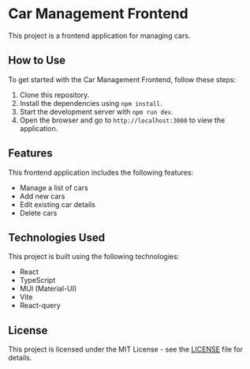 # Car Management Frontend

This project is a frontend application for managing cars.


## How to Use

To get started with the Car Management Frontend, follow these steps:

1. Clone this repository.
2. Install the dependencies using `npm install`.
3. Start the development server with `npm run dev`.
4. Open the browser and go to `http://localhost:3000` to view the application.

## Features

This frontend application includes the following features:

- Manage a list of cars
- Add new cars
- Edit existing car details
- Delete cars

## Technologies Used

This project is built using the following technologies:

- React
- TypeScript
- MUI (Material-UI)
- Vite
- React-query

## License

This project is licensed under the MIT License - see the [LICENSE](LICENSE) file for details.
